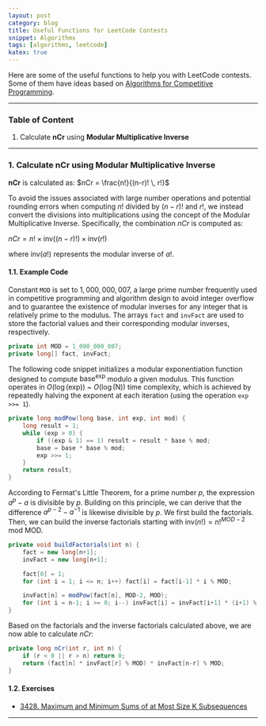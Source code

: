 ```yaml
---
layout: post
category: blog
title: Useful Functions for LeetCode Contests
snippet: Algorithms
tags: [algorithms, leetcode]
katex: true
---
```


Here are some of the useful functions to help you with LeetCode contests. Some of them have ideas based on [Algorithms for Competitive Programming](https://cp-algorithms.com).

---

### Table of Content
1. Calculate **nCr** using **Modular Multiplicative Inverse**

---

### 1. Calculate nCr using Modular Multiplicative Inverse

**nCr** is calculated as: 
$nCr = \frac{n!}{(n-r)! \, r!}$

To avoid the issues associated with large number operations and potential rounding errors when computing $n!$ divided by $(n-r)!$ and $r!$, we instead convert the divisions into multiplications using the concept of the Modular Multiplicative Inverse. Specifically, the combination $nCr$ is computed as:

$nCr = n! \times \text{inv}((n-r)!) \times \text{inv}(r!)$

where $\text{inv}(a!)$ represents the modular inverse of $a!$.

#### 1.1. Example Code

Constant `MOD` is set to $1{,}000{,}000{,}007$, a large prime number frequently used in competitive programming and algorithm design to avoid integer overflow and to guarantee the existence of modular inverses for any integer that is relatively prime to the modulus. The arrays `fact` and `invFact` are used to store the factorial values and their corresponding modular inverses, respectively.
```java
private int MOD = 1_000_000_007;
private long[] fact, invFact;
```

The following code snippet initializes a modular exponentiation function designed to compute $\text{base}^{\text{exp}}$ modulo a given modulus. This function operates in $O(\log(\text{exp}))$ ~ $O(\log(\text{N}))$ time complexity, which is achieved by repeatedly halving the exponent at each iteration (using the operation `exp >>= 1`).
```java
private long modPow(long base, int exp, int mod) {
    long result = 1;
    while (exp > 0) {
        if ((exp & 1) == 1) result = result * base % mod;
        base = base * base % mod;
        exp >>= 1;
    }
    return result;
}
```

According to Fermat's Little Theorem, for a prime number $p$, the expression $a^p - a$ is divisible by $p$. Building on this principle, we can derive that the difference $a^{p-2} - a^{-1}$ is likewise divisible by $p$. We first build the factorials. Then, we can build the inverse factorials starting with $\text{inv}(n!) = n!^{MOD-2}$ mod MOD.

```java
private void buildFactorials(int n) {
    fact = new long[n+1];
    invFact = new long[n+1];

    fact[0] = 1;
    for (int i = 1; i <= n; i++) fact[i] = fact[i-1] * i % MOD;

    invFact[n] = modPow(fact[n], MOD-2, MOD);
    for (int i = n-1; i >= 0; i--) invFact[i] = invFact[i+1] * (i+1) % MOD;
}
```

Based on the factorials and the inverse factorials calculated above, we are now able to calculate *nCr*:
```java
private long nCr(int r, int n) {
    if (r < 0 || r > n) return 0;
    return (fact[n] * invFact[r] % MOD) * invFact[n-r] % MOD;
}
```

#### 1.2. Exercises
- [3428. Maximum and Minimum Sums of at Most Size K Subsequences](https://leetcode.com/problems/maximum-and-minimum-sums-of-at-most-size-k-subsequences/description/)

---